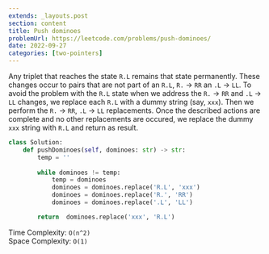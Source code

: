 ```yaml
---
extends: _layouts.post
section: content
title: Push dominoes
problemUrl: https://leetcode.com/problems/push-dominoes/
date: 2022-09-27
categories: [two-pointers]
---
```


Any triplet that reaches the state `R.L` remains that state permanently. These changes occur to pairs that are not part of an `R.L`, `R.` -> `RR` an `.L` -> `LL`. To avoid the problem with the `R.L` state when we  address the `R.` -> `RR` and  `.L` -> `LL` changes, we replace each `R.L` with a dummy string (say, `xxx`). Then we perform the `R.` -> `RR`, `.L` -> `LL` replacements. Once the described actions are complete and no other replacements are occured, we replace the dummy `xxx` string with `R.L` and return as result.

```python
class Solution:
    def pushDominoes(self, dominoes: str) -> str:
        temp = ''
        
        while dominoes != temp:
            temp = dominoes
            dominoes = dominoes.replace('R.L', 'xxx')
            dominoes = dominoes.replace('R.', 'RR')
            dominoes = dominoes.replace('.L', 'LL')

        return  dominoes.replace('xxx', 'R.L')            
```

Time Complexity: `O(n^2)` <br/>
Space Complexity: `O(1)`